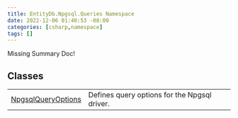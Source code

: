 ```yaml
---
title: EntityDb.Npgsql.Queries Namespace
date: 2022-12-06 01:40:53 -08:00
categories: [csharp,namespace]
tags: []
---
```


Missing Summary Doc!
## Classes
<table><tr><td><a href='/posts/csharp.class.entitydb.npgsql.queries.npgsqlqueryoptions/'>NpgsqlQueryOptions</a></td><td>
Defines query options for the Npgsql driver.
</td></tr></table>
